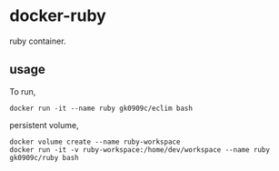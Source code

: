 # docker-ruby #
ruby container.

## usage ##
To run,
```
docker run -it --name ruby gk0909c/eclim bash
```

persistent volume,
```
docker volume create --name ruby-workspace
docker run -it -v ruby-workspace:/home/dev/workspace --name ruby gk0909c/ruby bash
```
